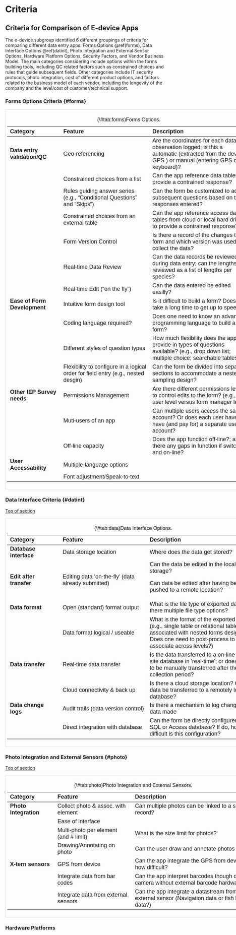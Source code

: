 # Criteria

## Criteria for Comparison of E-device Apps 

The e-device subgroup identified 6 different groupings of criteria for comparing different data entry apps: Forms Options \@ref(forms), Data Interface Options \@ref(datint), Photo Integration and External Sensor Options, Hardware Platform Options, Security Factors, and Vendor Business Model. 
The main categories considering include options within the forms building tools, including QC related factors such as constrained choices and rules that guide subsequent fields.  Other categories include IT security protocols, photo integration, cost of different product options, and factors related to the business model of each vendor, including the longevity of the company and the level/cost of customer/technical support. 



### Forms Options Criteria {#forms} 

<!-- [Top of section](#crittop) -->

<div style="border: 1px solid #ddd; padding: 5px; overflow-x: scroll; width:800px; "><table class=" lightable-paper table" style='font-family: "Arial Narrow", arial, helvetica, sans-serif; margin-left: auto; margin-right: auto; font-size: 18px; width: auto !important; margin-left: auto; margin-right: auto;'>
<caption style="font-size: initial !important;">(\#tab:forms)Forms Options.</caption>
 <thead>
  <tr>
   <th style="text-align:left;position: sticky; top:0; background-color: #FFFFFF;"> Category </th>
   <th style="text-align:left;position: sticky; top:0; background-color: #FFFFFF;"> Feature </th>
   <th style="text-align:left;position: sticky; top:0; background-color: #FFFFFF;"> Description </th>
  </tr>
 </thead>
<tbody>
  <tr>
   <td style="text-align:left;max-width: 4cm; font-weight: bold;"> Data entry validation/QC </td>
   <td style="text-align:left;max-width: 7cm; "> Geo-referencing </td>
   <td style="text-align:left;max-width: 8cm; "> Are the coordinates for each data observation logged; is this a automatic (extracted from the device GPS ) or manual (entering GPS on keyboard)? </td>
  </tr>
  <tr>
   <td style="text-align:left;max-width: 4cm; font-weight: bold;">  </td>
   <td style="text-align:left;max-width: 7cm; "> Constrained choices from a list </td>
   <td style="text-align:left;max-width: 8cm; "> Can the app reference data tables to provide a contrained response? </td>
  </tr>
  <tr>
   <td style="text-align:left;max-width: 4cm; font-weight: bold;">  </td>
   <td style="text-align:left;max-width: 7cm; "> Rules guiding answer series (e.g., “Conditional Questions” and “Skips”) </td>
   <td style="text-align:left;max-width: 8cm; "> Can the form be customized to adjust subsequent questions based on the responses entered? </td>
  </tr>
  <tr>
   <td style="text-align:left;max-width: 4cm; font-weight: bold;">  </td>
   <td style="text-align:left;max-width: 7cm; "> Constrained choices from an external table </td>
   <td style="text-align:left;max-width: 8cm; "> Can the app reference access data tables from cloud or local hard drive to provide a contrained response? </td>
  </tr>
  <tr>
   <td style="text-align:left;max-width: 4cm; font-weight: bold;">  </td>
   <td style="text-align:left;max-width: 7cm; "> Form Version Control </td>
   <td style="text-align:left;max-width: 8cm; "> Is there a record of the changes to a form and which version was used to collect the data? </td>
  </tr>
  <tr>
   <td style="text-align:left;max-width: 4cm; font-weight: bold;">  </td>
   <td style="text-align:left;max-width: 7cm; "> Real-time Data Review </td>
   <td style="text-align:left;max-width: 8cm; "> Can the data records be reviewed during data entry; can the lengths be reviewed as a list of lengths per species? </td>
  </tr>
  <tr>
   <td style="text-align:left;max-width: 4cm; font-weight: bold;">  </td>
   <td style="text-align:left;max-width: 7cm; "> Real-time Edit (“on the fly”) </td>
   <td style="text-align:left;max-width: 8cm; "> Can the data entered be edited easilly? </td>
  </tr>
  <tr>
   <td style="text-align:left;max-width: 4cm; font-weight: bold;"> Ease of Form Development </td>
   <td style="text-align:left;max-width: 7cm; "> Intuitive form design tool </td>
   <td style="text-align:left;max-width: 8cm; "> Is it difficult to build a form? Does it take a long time to get up to speed? </td>
  </tr>
  <tr>
   <td style="text-align:left;max-width: 4cm; font-weight: bold;">  </td>
   <td style="text-align:left;max-width: 7cm; "> Coding language required? </td>
   <td style="text-align:left;max-width: 8cm; "> Does one need to know an advances programming language to build a form? </td>
  </tr>
  <tr>
   <td style="text-align:left;max-width: 4cm; font-weight: bold;">  </td>
   <td style="text-align:left;max-width: 7cm; "> Different styles of question types </td>
   <td style="text-align:left;max-width: 8cm; "> How much flexibility does the app provide in types of questions available? (e.g., drop down list; multiple choice; searchable tables) </td>
  </tr>
  <tr>
   <td style="text-align:left;max-width: 4cm; font-weight: bold;">  </td>
   <td style="text-align:left;max-width: 7cm; "> Flexibility to configure in a logical order for field entry (e.g., nested desgin) </td>
   <td style="text-align:left;max-width: 8cm; "> Can the form be divided into separate sections to accommodate a nested sampling design? </td>
  </tr>
  <tr>
   <td style="text-align:left;max-width: 4cm; font-weight: bold;"> Other IEP Survey needs </td>
   <td style="text-align:left;max-width: 7cm; "> Permissions Management </td>
   <td style="text-align:left;max-width: 8cm; "> Are there different permissions levels to control edits to the form? (e.g., user level versus form manager level) </td>
  </tr>
  <tr>
   <td style="text-align:left;max-width: 4cm; font-weight: bold;">  </td>
   <td style="text-align:left;max-width: 7cm; "> Muti-users of an app </td>
   <td style="text-align:left;max-width: 8cm; "> Can multiple users access the same account? Or does each user have to have (and pay for) a separate user account? </td>
  </tr>
  <tr>
   <td style="text-align:left;max-width: 4cm; font-weight: bold;">  </td>
   <td style="text-align:left;max-width: 7cm; "> Off-line capacity </td>
   <td style="text-align:left;max-width: 8cm; "> Does the app function off-line?; are there any gaps in function if switch off and on-line? </td>
  </tr>
  <tr>
   <td style="text-align:left;max-width: 4cm; font-weight: bold;"> User Accessability </td>
   <td style="text-align:left;max-width: 7cm; "> Multiple-language options </td>
   <td style="text-align:left;max-width: 8cm; ">  </td>
  </tr>
  <tr>
   <td style="text-align:left;max-width: 4cm; font-weight: bold;">  </td>
   <td style="text-align:left;max-width: 7cm; "> Font adjustment/Speak-to-text </td>
   <td style="text-align:left;max-width: 8cm; ">  </td>
  </tr>
</tbody>
</table></div>





### Data Interface Criteria {#datint}

[Top of section](#crittop)


<div style="border: 1px solid #ddd; padding: 5px; overflow-x: scroll; width:800px; "><table class=" lightable-paper table" style='font-family: "Arial Narrow", arial, helvetica, sans-serif; margin-left: auto; margin-right: auto; font-size: 18px; width: auto !important; margin-left: auto; margin-right: auto;'>
<caption style="font-size: initial !important;">(\#tab:data)Data Interface Options.</caption>
 <thead>
  <tr>
   <th style="text-align:left;position: sticky; top:0; background-color: #FFFFFF;"> Category </th>
   <th style="text-align:left;position: sticky; top:0; background-color: #FFFFFF;"> Feature </th>
   <th style="text-align:left;position: sticky; top:0; background-color: #FFFFFF;"> Description </th>
  </tr>
 </thead>
<tbody>
  <tr>
   <td style="text-align:left;max-width: 4cm; font-weight: bold;"> Database interface </td>
   <td style="text-align:left;max-width: 7cm; "> Data storage location </td>
   <td style="text-align:left;min-width: 8cm; max-width: 9cm; "> Where does the data get stored? </td>
  </tr>
  <tr>
   <td style="text-align:left;max-width: 4cm; font-weight: bold;"> Edit after transfer </td>
   <td style="text-align:left;max-width: 7cm; "> Editing data ‘on-the-fly’ (data already submitted) </td>
   <td style="text-align:left;min-width: 8cm; max-width: 9cm; "> Can the data be edited in the local data storage?

Can data be edited after having been pushed to a remote location? </td>
  </tr>
  <tr>
   <td style="text-align:left;max-width: 4cm; font-weight: bold;"> Data format </td>
   <td style="text-align:left;max-width: 7cm; "> Open (standard) format output </td>
   <td style="text-align:left;min-width: 8cm; max-width: 9cm; "> What is the file type of exported data? Are there multiple file type options? </td>
  </tr>
  <tr>
   <td style="text-align:left;max-width: 4cm; font-weight: bold;">  </td>
   <td style="text-align:left;max-width: 7cm; "> Data format logical / useable </td>
   <td style="text-align:left;min-width: 8cm; max-width: 9cm; "> What is the format of the exported data? (e.g., single table or relational tables associated with nested forms design? Does one need to post-process to associate across levels?) </td>
  </tr>
  <tr>
   <td style="text-align:left;max-width: 4cm; font-weight: bold;"> Data transfer </td>
   <td style="text-align:left;max-width: 7cm; "> Real-time data transfer </td>
   <td style="text-align:left;min-width: 8cm; max-width: 9cm; "> Is the data transferred to a on-line or off-site database in 'real-time'; or does it have to be manually transferred after the data collection period? </td>
  </tr>
  <tr>
   <td style="text-align:left;max-width: 4cm; font-weight: bold;">  </td>
   <td style="text-align:left;max-width: 7cm; "> Cloud connectivity &amp; back up </td>
   <td style="text-align:left;min-width: 8cm; max-width: 9cm; "> Is there a cloud storage location? Can the data be transferred to a remotely located database? </td>
  </tr>
  <tr>
   <td style="text-align:left;max-width: 4cm; font-weight: bold;"> Data change logs </td>
   <td style="text-align:left;max-width: 7cm; "> Audit trails (data version control) </td>
   <td style="text-align:left;min-width: 8cm; max-width: 9cm; "> Is there a mechanism to log changes in data made </td>
  </tr>
  <tr>
   <td style="text-align:left;max-width: 4cm; font-weight: bold;">  </td>
   <td style="text-align:left;max-width: 7cm; "> Direct integration with database </td>
   <td style="text-align:left;min-width: 8cm; max-width: 9cm; "> Can the form be directly configured to an SQL or Access database? If do, how difficult is this configuration? </td>
  </tr>
</tbody>
</table></div>







### Photo Integration and External Sensors {#photo}

[Top of section](#crittop)


<div style="border: 1px solid #ddd; padding: 5px; overflow-x: scroll; width:800px; "><table class=" lightable-paper table" style='font-family: "Arial Narrow", arial, helvetica, sans-serif; margin-left: auto; margin-right: auto; font-size: 18px; margin-left: auto; margin-right: auto;'>
<caption style="font-size: initial !important;">(\#tab:photo)Photo Integration and External Sensors.</caption>
 <thead>
  <tr>
   <th style="text-align:left;position: sticky; top:0; background-color: #FFFFFF;"> Category </th>
   <th style="text-align:left;position: sticky; top:0; background-color: #FFFFFF;"> Feature </th>
   <th style="text-align:left;position: sticky; top:0; background-color: #FFFFFF;"> Description </th>
  </tr>
 </thead>
<tbody>
  <tr>
   <td style="text-align:left;min-width: 3.5cm; font-weight: bold;max-width: 4cm; font-weight: bold;"> Photo Integration </td>
   <td style="text-align:left;min-width: 6cm; "> Collect photo &amp; assoc. with element </td>
   <td style="text-align:left;min-width: 10cm; "> Can multiple photos can be linked to a single record? </td>
  </tr>
  <tr>
   <td style="text-align:left;min-width: 3.5cm; font-weight: bold;max-width: 4cm; font-weight: bold;">  </td>
   <td style="text-align:left;min-width: 6cm; "> Ease of interface </td>
   <td style="text-align:left;min-width: 10cm; ">  </td>
  </tr>
  <tr>
   <td style="text-align:left;min-width: 3.5cm; font-weight: bold;max-width: 4cm; font-weight: bold;">  </td>
   <td style="text-align:left;min-width: 6cm; "> Multi-photo per element (and # limit) </td>
   <td style="text-align:left;min-width: 10cm; "> What is the size limit for photos? </td>
  </tr>
  <tr>
   <td style="text-align:left;min-width: 3.5cm; font-weight: bold;max-width: 4cm; font-weight: bold;">  </td>
   <td style="text-align:left;min-width: 6cm; "> Drawing/Annotating on photo </td>
   <td style="text-align:left;min-width: 10cm; "> Can the user draw and annotate photos </td>
  </tr>
  <tr>
   <td style="text-align:left;min-width: 3.5cm; font-weight: bold;max-width: 4cm; font-weight: bold;"> X-tern sensors </td>
   <td style="text-align:left;min-width: 6cm; "> GPS from device </td>
   <td style="text-align:left;min-width: 10cm; "> Can the app integrate the GPS from device; how difficult? </td>
  </tr>
  <tr>
   <td style="text-align:left;min-width: 3.5cm; font-weight: bold;max-width: 4cm; font-weight: bold;">  </td>
   <td style="text-align:left;min-width: 6cm; "> Integrate data from bar codes </td>
   <td style="text-align:left;min-width: 10cm; "> Can the app interpret barcodes though device’s camera without external barcode hardware ? </td>
  </tr>
  <tr>
   <td style="text-align:left;min-width: 3.5cm; font-weight: bold;max-width: 4cm; font-weight: bold;">  </td>
   <td style="text-align:left;min-width: 6cm; "> Integrate data from external sensors </td>
   <td style="text-align:left;min-width: 10cm; "> Can the app integrate a datastream from an external sensor (Navigation data or fish board data?) </td>
  </tr>
</tbody>
</table></div>



### Hardware Platforms
